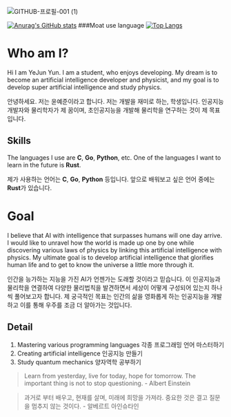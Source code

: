 ![GITHUB-프로필-001 (1)](https://user-images.githubusercontent.com/81292281/126103576-22f04850-eaac-4d9f-b060-ae18fb1f880e.jpg)


[![Anurag's GitHub stats](https://github-readme-stats.vercel.app/api?username=yunites&show_icons=true&theme=tokyonight)](https://github.com/yunites/yunites)
###Moat use language
[![Top Langs](https://github-readme-stats.vercel.app/api/top-langs/?username=yunites&layout=compact&theme=tokyonight)](https://github.com/yunites)
# Who am I?

Hi I am YeJun Yun. I am a student, who enjoys developing. My dream is to become an artificial intelligence developer and physicist, and my goal is to develop super artificial intelligence and study physics.

안녕하세요. 저는 윤예준이라고 합니다. 저는 개발을 재미로 하는, 학생입니다. 인공지능 개발자와 물리학자가 제 꿈이며, 초인공지능을 개발해 물리학을 연구하는 것이 제 목표입니다.

## Skills

The languages I use are **C**, **Go**, **Python**, etc. One of the languages I want to learn in the future is **Rust**.

제가 사용하는 언어는 **C**, **Go**, **Python** 등입니다. 앞으로 배워보고 싶은 언어 중에는 **Rust**가 있습니다.

# Goal

I believe that AI with intelligence that surpasses humans will one day arrive. I would like to unravel how the world is made up one by one while discovering various laws of physics by linking this artificial intelligence with physics. My ultimate goal is to develop artificial intelligence that glorifies human life and to get to know the universe a little more through it.

인간을 능가하는 지능을 가진 AI가 언젠가는 도래할 것이라고 믿습니다. 이 인공지능과 물리학을 연결하여 다양한 물리법칙을 발견하면서 세상이 어떻게 구성되어 있는지 하나씩 풀어보고자 합니다. 제 궁극적인 목표는 인간의 삶을 영화롭게 하는 인공지능을 개발하고 이를 통해 우주를 조금 더 알아가는 것입니다.

## Detail

 1. Mastering various programming languages
  각종 프로그래밍 언어 마스터하기
 2. Creating artificial intelligence
  인공지능 만들기
 3. Study quantum mechanics
   양자역학 공부하기

> Learn from yesterday, live for today, hope for tomorrow. The important thing is not to stop questioning. - Albert Einstein

> 과거로 부터 배우고, 현재를 살며, 미래에 희망을 가져라. 중요한 것은 결고 질문을 멈추지 않는 것이다. - 알베르트 아인슈타인

<!--
**yunites/yunites** is a ✨ _special_ ✨ repository because its `README.md` (this file) appears on your GitHub profile.

Here are some ideas to get you started:

- 🔭 I’m currently working on ...
- 🌱 I’m currently learning ...
- 👯 I’m looking to collaborate on ...
- 🤔 I’m looking for help with ...
- 💬 Ask me about ...
- 📫 How to reach me: ...
- 😄 Pronouns: ...
- ⚡ Fun fact: ...
-->
